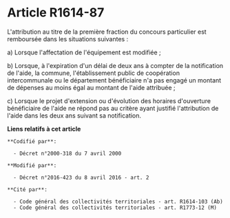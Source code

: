 # Article R1614-87

L'attribution au titre de la première fraction du concours particulier est remboursée dans les situations suivantes : 

a) Lorsque l'affectation de l'équipement est modifiée ; 

b) Lorsque, à l'expiration d'un délai de deux ans à compter de la notification de l'aide, la commune, l'établissement public
de coopération intercommunale ou le département bénéficiaire n'a pas engagé un montant de dépenses au moins égal au montant
de l'aide attribuée ; 

c) Lorsque le projet d'extension ou d'évolution des horaires d'ouverture bénéficiaire de l'aide ne répond pas au critère
ayant justifié l'attribution de l'aide dans les deux ans suivant sa notification.

**Liens relatifs à cet article**

	**Codifié par**:

	  - Décret n°2000-318 du 7 avril 2000

	**Modifié par**:

	  - Décret n°2016-423 du 8 avril 2016 - art. 2

	**Cité par**:

	  - Code général des collectivités territoriales - art. R1614-103 (Ab)
	  - Code général des collectivités territoriales - art. R1773-12 (M)
